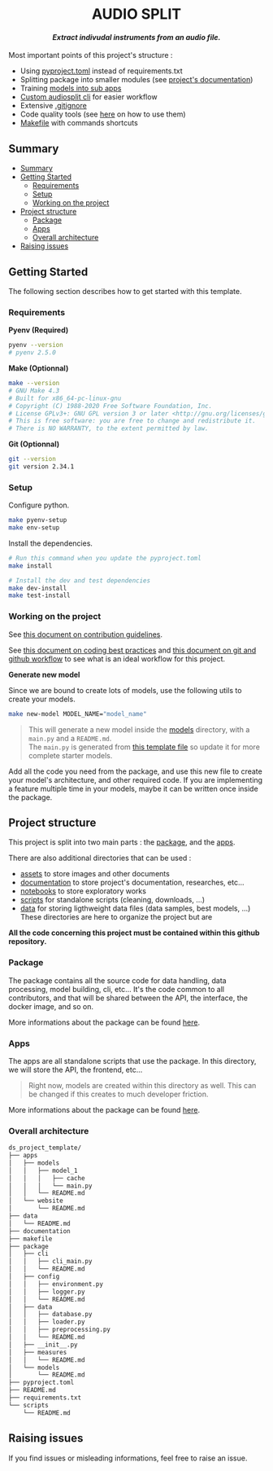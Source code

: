 <h1 align="center">AUDIO SPLIT</h1>

_<h4 align="center">Extract indivudal instruments from an audio file.</h4>_

Most important points of this project's structure :
- Using [pyproject.toml](pyproject.toml) instead of requirements.txt
- Splitting package into smaller modules (see [project's documentation](/documentation/README.md))
- Training [models into sub apps](/apps/models/README.md)
- [Custom audiosplit cli](/audiosplit/cli/README.md) for easier workflow
- Extensive [.gitignore](.gitignore)
- Code quality tools (see [here](/documentation/best_practices.md#code-quality) on how to use them)
- [Makefile](Makefile) with commands shortcuts

## Summary

- [Summary](#summary)
- [Getting Started](#getting-started)
  - [Requirements](#requirements)
  - [Setup](#setup)
  - [Working on the project](#working-on-the-project)
- [Project structure](#project-structure)
  - [Package](#package)
  - [Apps](#apps)
  - [Overall architecture](#overall-architecture)
- [Raising issues](#raising-issues)

## Getting Started

The following section describes how to get started with this template.

### Requirements

**Pyenv (Required)**

```bash
pyenv --version
# pyenv 2.5.0
```

**Make (Optionnal)**

```bash
make --version
# GNU Make 4.3
# Built for x86_64-pc-linux-gnu
# Copyright (C) 1988-2020 Free Software Foundation, Inc.
# License GPLv3+: GNU GPL version 3 or later <http://gnu.org/licenses/gpl.html>
# This is free software: you are free to change and redistribute it.
# There is NO WARRANTY, to the extent permitted by law.
```

**Git (Optionnal)**

```bash
git --version
git version 2.34.1
```

### Setup

Configure python.

```bash
make pyenv-setup
make env-setup
```

Install the dependencies.

```bash
# Run this command when you update the pyproject.toml
make install

# Install the dev and test dependencies
make dev-install
make test-install
```

### Working on the project

See [this document on contribution guidelines](/documentation/contributing.md).

See [this document on coding best practices](/documentation/best_practices.md) and [this document on git and github workflow](/documentation/git_github_workflow.md) to see what is an ideal workflow for this project.

**Generate new model**

Since we are bound to create lots of models, use the following utils to create your models.

```bash
make new-model MODEL_NAME="model_name"
```

> This will generate a new model inside the [models](/apps/models/) directory, with a `main.py` and a `README.md`.  
> The `main.py` is generated from [this template file](/assets/templates/model_template.py) so update it for more complete starter models.

Add all the code you need from the package, and use this new file to create your model's architecture, and other required code. If you are implementing a feature multiple time in your models, maybe it can be written once inside the package.

## Project structure

This project is split into two main parts : the [package](#package), and the [apps](#apps).

There are also additional directories that can be used :
- [assets](assets/README.md) to store images and other documents
- [documentation](documentation/README.md) to store project's documentation, researches, etc...
- [notebooks](notebooks/README.md) to store exploratory works
- [scripts](scripts/README.md) for standalone scripts (cleaning, downloads, ...)
- [data](data/README.md) for storing ligthweight data files (data samples, best models, ...)
These directories are here to organize the project but are 

**All the code concerning this project must be contained within this github repository.**

### Package

The package contains all the source code for data handling, data processing, model building, cli, etc... It's the code common to all contributors, and that will be shared between the API, the interface, the docker image, and so on.

More informations about the package can be found [here](audiosplit/README.md).

### Apps

The apps are all standalone scripts that use the package. In this directory, we will store the API, the frontend, etc...

> Right now, models are created within this directory as well. This can be changed if this creates to much developer friction.

More informations about the package can be found [here](apps/README.md).

### Overall architecture

```bash
ds_project_template/
├── apps
│   ├── models
│   │   ├── model_1
│   │   │   ├── cache
│   │   │   └── main.py
│   │   └── README.md
│   └── website
│       └── README.md
├── data
│   └── README.md
├── documentation
├── makefile
├── package
│   ├── cli
│   │   ├── cli_main.py
│   │   └── README.md
│   ├── config
│   │   ├── environment.py
│   │   ├── logger.py
│   │   └── README.md
│   ├── data
│   │   ├── database.py
│   │   ├── loader.py
│   │   ├── preprocessing.py
│   │   └── README.md
│   ├── __init__.py
│   ├── measures
│   │   └── README.md
│   └── models
│       └── README.md
├── pyproject.toml
├── README.md
├── requirements.txt
└── scripts
    └── README.md
```

## Raising issues

If you find issues or misleading informations, feel free to raise an issue.
